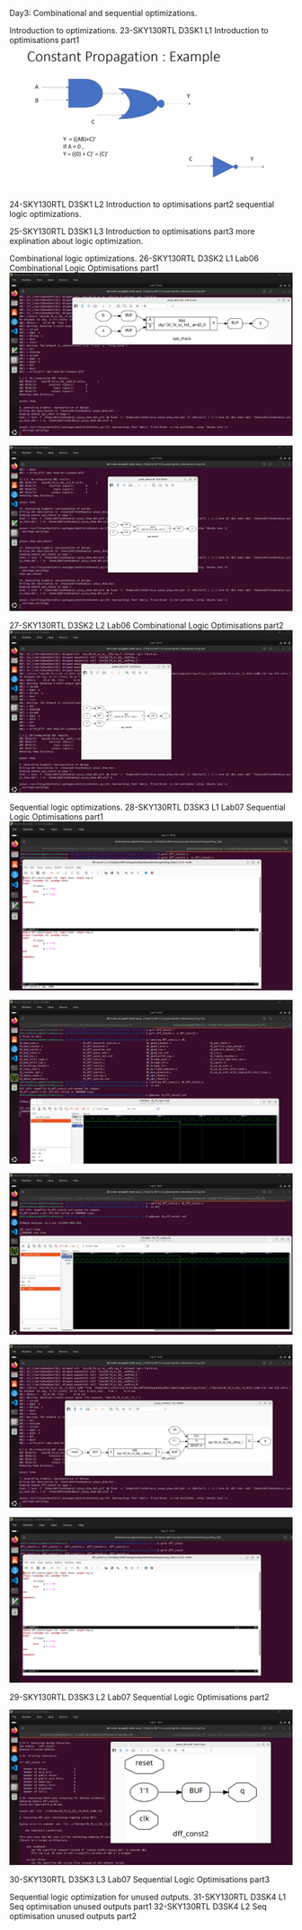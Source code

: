 Day3:
Combinational and sequential optimizations.

Introduction to optimizations.
23-SKY130RTL D3SK1 L1 Introduction to optimisations part1
[![Day3_constant_propagation_example](../week1_assets/Day3_constant_propagation_example.png)](../week1_assets/Day3_constant_propagation_example.png)

24-SKY130RTL D3SK1 L2 Introduction to optimisations part2
sequential logic optimizations.

25-SKY130RTL D3SK1 L3 Introduction to optimisations part3
more explination about logic optimization.

Combinational logic optimizations.
26-SKY130RTL D3SK2 L1 Lab06 Combinational Logic Optimisations part1
[![Day3_opt_check_synth](../week1_assets/Day3_opt_check_synth.png)](../week1_assets/Day3_opt_check_synth.png)

[![Day3_opt_check2_synth](../week1_assets/Day3_opt_check2_synth.png)](../week1_assets/Day3_opt_check2_synth.png)

27-SKY130RTL D3SK2 L2 Lab06 Combinational Logic Optimisations part2
[![Day3_opt_check3_synth](../week1_assets/Day3_opt_check3_synth.png)](../week1_assets/Day3_opt_check3_synth.png)


Sequential logic optimizations.
28-SKY130RTL D3SK3 L1 Lab07 Sequential Logic Optimisations part1
[![Day3_dff_const1_const2](../week1_assets/Day3_dff_const1_const2.png)](../week1_assets/Day3_dff_const1_const2.png)

[![Day3_simulation_dff_const1](../week1_assets/Day3_simulation_dff_const1.png)](../week1_assets/Day3_simulation_dff_const1.png)

[![Day3_simulation_dff_const2](../week1_assets/Day3_simulation_dff_const2.png)](../week1_assets/Day3_simulation_dff_const2.png)

[![Day3_dff_const1_synth](../week1_assets/Day3_dff_const1_synth.png)](../week1_assets/Day3_dff_const1_synth.png)

[![Day3_dff_const1_const2_verilog_view](../week1_assets/Day3_dff_const1_const2_verilog_view.png)](../week1_assets/Day3_dff_const1_const2_verilog_view.png)

29-SKY130RTL D3SK3 L2 Lab07 Sequential Logic Optimisations part2

[![Day3_synth_opt_dff_const2](../week1_assets/Day3_synth_opt_dff_const2.png)](../week1_assets/Day3_synth_opt_dff_const2.png)

30-SKY130RTL D3SK3 L3 Lab07 Sequential Logic Optimisations part3

Sequential logic optimization for unused outputs.
31-SKY130RTL D3SK4 L1 Seq optimisation unused outputs part1
32-SKY130RTL D3SK4 L2 Seq optimisation unused outputs part2